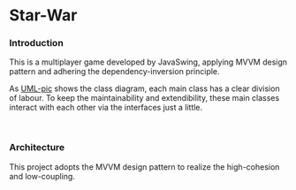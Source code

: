 # Star-War

### Introduction
This is a multiplayer game developed by JavaSwing, applying MVVM design pattern and adhering the dependency-inversion principle.

As [UML-pic](https://github.com/Ke-Coding/Star-War/blob/master/starwarclassrel.cld.jpg) shows the class diagram, each main class has a clear division of labour. To keep the maintainability and extendibility, these main classes interact with each other via the interfaces just a little.

<br>

### Architecture

This project adopts the MVVM design pattern to realize the high-cohesion and low-coupling.
